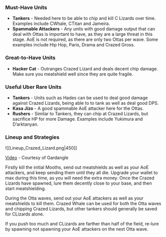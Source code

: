 ### Must-Have Units
- **Tankers** - Needed here to be able to chip and kill C Lizards over time. Examples include CWhale, CTitan and Jameira.
- **Spammable Attackers** - Any units with good damage output that can deal with Ottas is important to have, as they are a large threat in this stage. AoE is not required, as there are only two Ottas per wave. Some examples include Hip Hop, Paris, Drama and Crazed Gross.

### Great-to-Have Units
- **Hacker Cat** - Outranges Crazed Lizard and deals decent chip damage. Make sure you meatshield well since they are quite fragile.

### Useful Uber Rare Units
- **Tankers** - Units such as Hades can be used to deal good damage against Crazed Lizards, being able to to tank as well as deal good DPS.
- **Kasa Jizo** - A good spammable AoE attacker here for the Ottas.
- **Rushers** - Similar to Tankers, they can chip at Crazed Lizards, but sacrifice HP for more Damage. Examples include Yukimura and D’arktanyan.

### Lineup and Strategies
![[Lineup_Crazed_Lizard.png|450]]

[Video](https://www.youtube.com/watch?v=eBzPoY50Fa8) - Courtesy of Gardangle

Firstly kill the initial Mooths, send out meatshields as well as your AoE attackers, and keep sending them until they all die. Upgrade your wallet to max during this time, as you will need the extra money. Once the Crazed Lizards have spawned, lure them decently close to your base, and then start meatshielding. 

During the Otta waves, send out your AoE attackers as well as your meatshields to kill them. Crazed Whale can be used for both the Otta waves and chipping Crazed Lizards, but other tankers should generally be saved for CLizards alone. 

 If you push too much and CLizards are farther than half of the field, re-lure by spawning not spawning your AoE attackers on the next Otta wave.